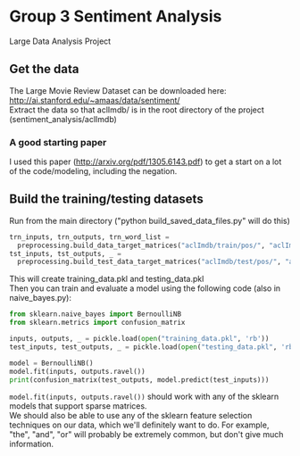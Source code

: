 # Group 3 Sentiment Analysis
Large Data Analysis Project

## Get the data
The Large Movie Review Dataset can be downloaded here: http://ai.stanford.edu/~amaas/data/sentiment/  
Extract the data so that aclImdb/ is in the root directory of the project (sentiment_analysis/aclImdb)  

### A good starting paper
I used this paper (http://arxiv.org/pdf/1305.6143.pdf) to get a start on a lot of the code/modeling, including the negation.

## Build the training/testing datasets
Run from the main directory ("python build_saved_data_files.py" will do this)
```python
trn_inputs, trn_outputs, trn_word_list = 
  preprocessing.build_data_target_matrices("aclImdb/train/pos/", "aclImdb/train/neg/", save_data=True)
tst_inputs, tst_outputs, _ = 
  preprocessing.build_test_data_target_matrices("aclImdb/test/pos/", "aclImdb/test/neg/", trn_word_list)
```
This will create training_data.pkl and testing_data.pkl  
Then you can train and evaluate a model using the following code (also in naive_bayes.py):  
```python
from sklearn.naive_bayes import BernoulliNB
from sklearn.metrics import confusion_matrix

inputs, outputs, _ = pickle.load(open("training_data.pkl", 'rb'))
test_inputs, test_outputs, _ = pickle.load(open("testing_data.pkl", 'rb'))

model = BernoulliNB()
model.fit(inputs, outputs.ravel())
print(confusion_matrix(test_outputs, model.predict(test_inputs)))
```

`model.fit(inputs, outputs.ravel())` should work with any of the sklearn models that support sparse matrices.  
We should also be able to use any of the sklearn feature selection techniques on our data, which we'll
definitely want to do. For example, "the", "and", "or" will probably be extremely common, but don't give much information.
